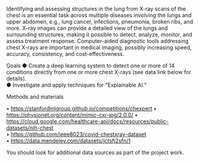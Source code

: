 Identifying and assessing structures in the lung from X-ray scans of 
the chest is an essential task across multiple diseases involving the 
lungs and upper abdomen, e.g., lung cancer, infections, pneumonia, broken ribs, and more. 
X-ray images can provide a detailed view of the lungs and surrounding structures, making it 
possible to detect, analyze, monitor, and assess treatment response. Computer-aided 
diagnostic tools addressing chest X-rays are important in medical imaging, 
possibly increasing speed, accuracy, consistency, and cost-effectiveness. 


Goals 
●  Create a deep learning system to detect one or more of 14 conditions directly from one or more chest 
X-rays (see data link below for details).  
●  Investigate and apply techniques for “Explainable AI.”


Methods and materials 
 
•  https://stanfordmlgroup.github.io/competitions/chexpert 
•  https://physionet.org/content/mimic-cxr-jpg/2.0.0/ 
•  https://cloud.google.com/healthcare-api/docs/resources/public-datasets/nih-chest  
•  https://github.com/ieee8023/covid-chestxray-dataset  
•  https://data.mendeley.com/datasets/jctsfj2sfn/1 


You should look for additional data sources as part of the project work. 